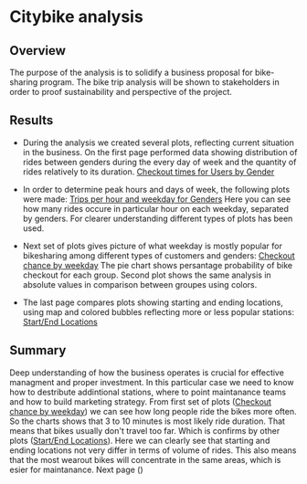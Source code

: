 # Citybike analysis
## Overview
The purpose of the analysis is to solidify a business proposal for bike-sharing program. The bike trip analysis will be shown to stakeholders in order to proof sustainability and perspective of the project.

## Results
- During the analysis we created several plots, reflecting current situation in the business. On the first page performed data showing distribution of rides between genders during the every day of week and the quantity of rides relatively to its duration. [Checkout times for Users by Gender](https://github.com/andgerashchenko/bikesharing/blob/main/Resources/checkout%20times.png)

- In order to determine peak hours and days of week, the following plots were made: [Trips per hour and weekday for Genders](https://github.com/andgerashchenko/bikesharing/blob/main/Resources/trips%20each%20hour%20by%20weekday.png)
Here you can see how many rides occure in particular hour on each weekday, separated by genders. For clearer understanding different types of plots has been used.

- Next set of plots gives picture of what weekday is mostly popular for bikesharing among different types of customers and genders: [Checkout chance by weekday](https://github.com/andgerashchenko/bikesharing/blob/main/Resources/trips%20by%20weekday.png)
The pie chart shows persantage probability of bike checkout for each group. Second plot shows the same analysis in absolute values in comparison between groupes using colors.

- The last page compares plots showing starting and ending locations, using map and colored bubbles reflecting more or less popular stations: [Start/End Locations](https://github.com/andgerashchenko/bikesharing/blob/main/Resources/locations.png)
 
## Summary
Deep understanding of how the business operates is crucial for effective managment and proper investment. In this particular case we need to know how to destribute addintional stations, where to point maintanance teams and how to build marketing strategy. 
From first set of plots ([Checkout chance by weekday](https://github.com/andgerashchenko/bikesharing/blob/main/Resources/trips%20by%20weekday.png)) we can see how long people ride the bikes more often. So the charts shows that 3 to 10 minutes is most likely ride duration. That means that bikes usually don't travel too far. Which is confirms by other plots ([Start/End Locations](https://github.com/andgerashchenko/bikesharing/blob/main/Resources/locations.png)). Here we can clearly see that starting and ending locations not very differ in terms of volume of rides. This also means that the most wearout bikes will concentrate in the same areas, which is esier for maintanance.
Next page ()
